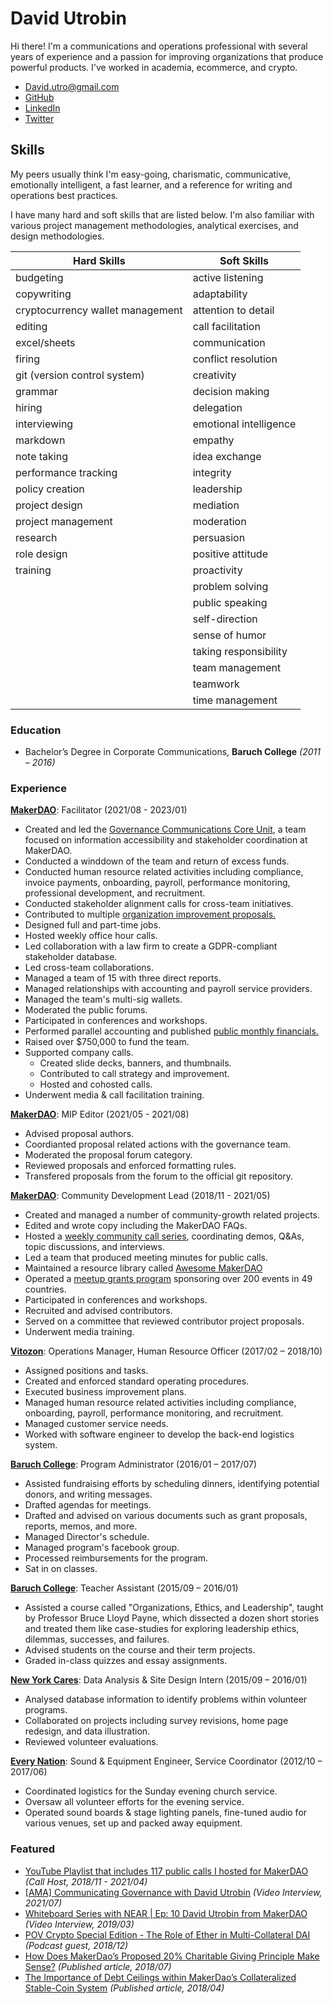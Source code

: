 # David Utrobin

Hi there! I'm a communications and operations professional with several years of experience and a passion for improving organizations that produce powerful products. I've worked in academia, ecommerce, and crypto.

- David.utro@gmail.com
- [GitHub](https://github.com/Davidutro)
- [LinkedIn](https://www.linkedin.com/in/davidutrobin7777)
- [Twitter](https://twitter.com/davidutro)

## Skills

My peers usually think I'm easy-going, charismatic, communicative, emotionally intelligent, a fast learner, and a reference for writing and operations best practices.

I have many hard and soft skills that are listed below. I'm also familiar with various project management methodologies, analytical exercises, and design methodologies.

| **Hard Skills** | **Soft Skills** |
|---|---|
| budgeting | active listening |
| copywriting | adaptability |
| cryptocurrency wallet management | attention to detail |
| editing | call facilitation |
| excel/sheets | communication |
| firing | conflict resolution |
| git (version control system) | creativity |
| grammar | decision making |
| hiring | delegation |
| interviewing | emotional intelligence |
| markdown | empathy |
| note taking | idea exchange |
| performance tracking | integrity |
| policy creation | leadership |
| project design | mediation |
| project management | moderation |
| research | persuasion |
| role design | positive attitude |
| training | proactivity |
|  | problem solving |
|  | public speaking |
|  | self-direction |
|  | sense of humor |
|  | taking responsibility |
|  | team management |
|  | teamwork |
|  | time management |

### Education

- Bachelor’s Degree in Corporate Communications, **Baruch College** _(2011 – 2016)_

### Experience

**[MakerDAO](https://makerdao.com/)**: Facilitator (2021/08 - 2023/01)

- Created and led the [Governance Communications Core Unit](https://mips.makerdao.com/mips/details/MIP39c2SP30), a team focused on information accessibility and stakeholder coordination at MakerDAO.
- Conducted a winddown of the team and return of excess funds.
- Conducted human resource related activities including compliance, invoice payments, onboarding, payroll, performance monitoring, professional development, and recruitment.
- Conducted stakeholder alignment calls for cross-team initiatives.
- Contributed to multiple [organization improvement proposals.](https://mips.makerdao.com/mips/list?search=davidutro&orderDirection=ASC&hideParents=false&)
- Designed full and part-time jobs.
- Hosted weekly office hour calls.
- Led collaboration with a law firm to create a GDPR-compliant stakeholder database.
- Led cross-team collaborations.
- Managed a team of 15 with three direct reports.
- Managed relationships with accounting and payroll service providers.
- Managed the team's multi-sig wallets.
- Moderated the public forums.
- Participated in conferences and workshops.
- Performed parallel accounting and published [public monthly financials.](https://github.com/MakerDAO-Governance-Communications-CU/transparency-reporting)
- Raised over $750,000 to fund the team.
- Supported company calls.
  - Created slide decks, banners, and thumbnails.
  - Contributed to call strategy and improvement.
  - Hosted and cohosted calls.
- Underwent media & call facilitation training.

**[MakerDAO](https://makerdao.com/)**: MIP Editor (2021/05 - 2021/08)

- Advised proposal authors.
- Coordianted proposal related actions with the governance team.
- Moderated the proposal forum category.
- Reviewed proposals and enforced formatting rules.
- Transfered proposals from the forum to the official git repository.

**[MakerDAO](https://makerdao.com/)**: Community Development Lead (2018/11 - 2021/05)

- Created and managed a number of community-growth related projects.
- Edited and wrote copy including the MakerDAO FAQs.
- Hosted a [weekly community call series](https://www.youtube.com/watch?v=S3NTRcu1sXw&list=PLLzkWCj8ywWP1NPbyf69PUUCus_KsG7FI), coordinating demos, Q&As, topic discussions, and interviews.
- Led a team that produced meeting minutes for public calls.
- Maintained a resource library called [Awesome MakerDAO](https://github.com/makerdao/awesome-makerdao)
- Operated a [meetup grants program](https://blog.makerdao.com/the-maker-foundation-meetup-grants-program-comes-to-an-end/) sponsoring over 200 events in 49 countries.
- Participated in conferences and workshops.
- Recruited and advised contributors.
- Served on a committee that reviewed contributor project proposals.
- Underwent media training.

**[Vitozon](https://www.sellerratings.com/amazon/usa/vitozon)**: Operations Manager, Human Resource Officer (2017/02 – 2018/10)

- Assigned positions and tasks.
- Created and enforced standard operating procedures.
- Executed business improvement plans.
- Managed human resource related activities including compliance, onboarding, payroll, performance monitoring, and recruitment.
- Managed customer service needs.
- Worked with software engineer to develop the back-end logistics system.

**[Baruch College](https://www.baruch.cuny.edu/)**: Program Administrator (2016/01 – 2017/07)

- Assisted fundraising efforts by scheduling dinners, identifying potential donors, and writing messages.
- Drafted agendas for meetings.
- Drafted and advised on various documents such as grant proposals, reports, memos, and more.
- Managed Director's schedule.
- Managed program's facebook group.
- Processed reimbursements for the program.
- Sat in on classes.

**[Baruch College](https://www.baruch.cuny.edu/)**: Teacher Assistant (2015/09 – 2016/01)

- Assisted a course called "Organizations, Ethics, and Leadership", taught by Professor Bruce Lloyd Payne, which dissected a dozen short stories and treated them like case-studies for exploring leadership ethics, dilemmas, successes, and failures.
- Advised students on the course and their term projects.
- Graded in-class quizzes and essay assignments.

**[New York Cares](https://www.newyorkcares.org/)**: Data Analysis & Site Design Intern (2015/09 – 2016/01)

- Analysed database information to identify problems within volunteer programs.
- Collaborated on projects including survey revisions, home page redesign, and data illustration.
- Reviewed volunteer evaluations.

**[Every Nation](https://www.everynation.org/)**: Sound & Equipment Engineer, Service Coordinator (2012/10 – 2017/06)

- Coordinated logistics for the Sunday evening church service.
- Oversaw all volunteer efforts for the evening service.
- Operated sound boards & stage lighting panels, fine-tuned audio for various
venues, set up and packed away equipment.

### Featured

- [YouTube Playlist that includes 117 public calls I hosted for MakerDAO](https://www.youtube.com/playlist?list=PLLzkWCj8ywWP1NPbyf69PUUCus_KsG7FI) _(Call Host, 2018/11 - 2021/04)_
- [[AMA] Communicating Governance with David Utrobin](https://youtu.be/voLdWJ9fMhA) _(Video Interview, 2021/07)_
- [Whiteboard Series with NEAR | Ep: 10 David Utrobin from MakerDAO](https://youtu.be/lhPdUDy1z1s) _(Video Interview, 2019/03)_
- [POV Crypto Special Edition - The Role of Ether in Multi-Collateral DAI](https://anchor.fm/pov-crypto-podcast/episodes/POV-Crypto-Special-Edition---The-Role-of-Ether-in-Multi-Collateral-DAI-e1sfpkm/a-a92qcsr) _(Podcast guest, 2018/12)_
- [How Does MakerDao’s Proposed 20% Charitable Giving Principle Make Sense?](https://medium.com/@davidutrobin/how-does-makerdaos-20-charitable-giving-principle-make-sense-79ded5455e41) _(Published article, 2018/07)_
- [The Importance of Debt Ceilings within MakerDao’s Collateralized Stable-Coin System](https://medium.com/@davidutrobin/the-importance-of-debt-ceilings-within-the-makerdao-collateralized-stable-coin-system-2a57f0688b50) _(Published article, 2018/04)_
